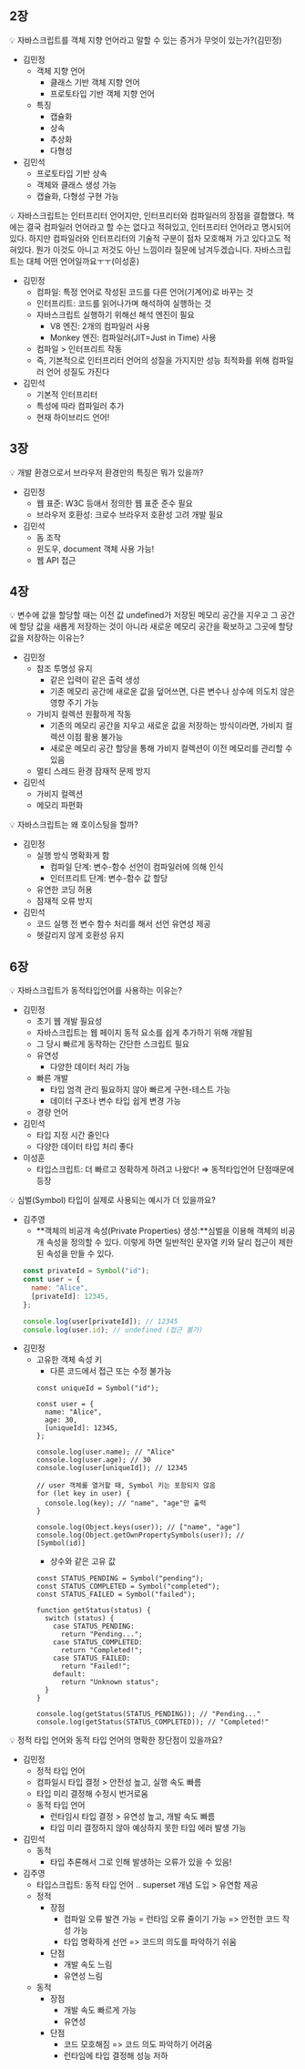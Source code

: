 ## 2장

<aside>
💡 자바스크립트를 객체 지향 언어라고 말할 수 있는 증거가 무엇이 있는가?(김민정)

</aside>

- 김민정
  - 객체 지향 언어
    - 클래스 기반 객체 지향 언어
    - 프로토타입 기반 객체 지향 언어
  - 특징
    - 캡슐화
    - 상속
    - 추상화
    - 다형성
- 김민석
  - 프로토타입 기반 상속
  - 객체와 클래스 생성 가능
  - 캡슐화, 다형성 구현 가능

<aside>
💡 자바스크립트는 인터프리터 언어지만, 인터프리터와 컴파일러의 장점을 결합했다. 책에는 결국 컴파일러 언어라고 할 수는 없다고 적혀있고, 인터프리터 언어라고 명시되어 있다. 하지만 컴파일러와 인터프리터의 기술적 구분이 점차 모호해져 가고 있다고도 적혀있다. 뭔가 이것도 아니고 저것도 아닌 느낌이라 질문에 남겨두겠습니다. 자바스크립트는 대체 어떤 언어일까요ㅜㅜ(이성훈)

</aside>

- 김민정
  - 컴파일: 특정 언어로 작성된 코드를 다른 언어(기계어)로 바꾸는 것
  - 인터프리트: 코드를 읽어나가며 해석하여 실행하는 것
  - 자바스크립트 실행하기 위해선 해석 엔진이 필요
    - V8 엔진: 2개의 컴파일러 사용
    - Monkey 엔진: 컴파일러(JIT=Just in Time) 사용
  - 컴파일 > 인터프리트 작동
  - 즉, 기본적으로 인터프리터 언어의 성질을 가지지만 성능 최적화를 위해 컴파일러 언어 성질도 가진다
- 김민석
  - 기본적 인터프리터
  - 특성에 따라 컴파일러 추가
  - 현재 하이브리드 언어!

## 3장

<aside>
💡 개발 환경으로서 브라우저 환경만의 특징은 뭐가 있을까?

</aside>

- 김민정
  - 웹 표준: W3C 등애서 정의한 웹 표준 준수 필요
  - 브라우저 호환성: 크로수 브라우저 호환성 고려 개발 필요
- 김민석
  - 돔 조작
  - 윈도우, document 객체 사용 가능!
  - 웹 API 접근

## 4장

<aside>
💡 변수에 값을 할당할 때는 이전 값 undefined가 저장된 메모리 공간을 지우고 그 공간에 할당 값을 새롭게 저장하는 것이 아니라 새로운 메모리 공간을 확보하고 그곳에 할당 값을 저장하는 이유는?

</aside>

- 김민정
  - 참조 투명성 유지
    - 같은 입력이 같은 출력 생성
    - 기존 메모리 공간에 새로운 값을 덮어쓰면, 다른 변수나 상수에 의도치 않은 영향 주기 가능
  - 가비지 컬렉션 원활하게 작동
    - 기존의 메모리 공간을 지우고 새로운 값을 저장하는 방식이라면, 가비지 컬렉션 이점 활용 불가능
    - 새로운 메모리 공간 할당을 통해 가비지 컬렉션이 이전 메모리를 관리할 수 있음
  - 멀티 스레드 환경 잠재적 문제 방지
- 김민석
  - 가비지 컬렉션
  - 메모리 파편화

<aside>
💡 자바스크립트는 왜 호이스팅을 할까?

</aside>

- 김민정
  - 실행 방식 명확화게 함
    - 컴파일 단계: 변수-함수 선언이 컴파일러에 의해 인식
    - 인터프리트 단계: 변수-함수 값 할당
  - 유연한 코딩 허용
  - 잠재적 오류 방지
- 김민석
  - 코드 실행 전 변수 함수 처리를 해서 선언 유연성 제공
  - 헷갈리지 않게 호환성 유지

## 6장

<aside>
💡 자바스크립트가 동적타입언어를 사용하는 이유는?

</aside>

- 김민정
  - 초기 웹 개발 필요성
  - 자바스크립트는 웹 페이지 동적 요소를 쉽게 추가하기 위해 개발됨
  - 그 당시 빠르게 동작하는 간단한 스크립트 필요
  - 유연성
    - 다양한 데이터 처리 가능
  - 빠른 개발
    - 타입 엄격 관리 필요하지 않아 빠르게 구현-테스트 가능
    - 데이터 구조나 변수 타입 쉽게 변경 가능
  - 경량 언어
- 김민석
  - 타입 지정 시간 줄인다
  - 다양한 데이터 타입 처리 좋다
- 이성훈
  - 타입스크립트: 더 빠르고 정확하게 하려고 나왔다!
  ⇒ 동적타입언어 단점때문에 등장

<aside>
💡 심벌(Symbol) 타입이 실제로 사용되는 예시가 더 있을까요?

</aside>

- 김주영
  - **객체의 비공개 속성(Private Properties) 생성:**심벌을 이용해 객체의 비공개 속성을 정의할 수 있다. 이렇게 하면 일반적인 문자열 키와 달리 접근이 제한된 속성을 만들 수 있다.
  ```jsx
  const privateId = Symbol("id");
  const user = {
    name: "Alice",
    [privateId]: 12345,
  };

  console.log(user[privateId]); // 12345
  console.log(user.id); // undefined (접근 불가)
  ```
- 김민정
  - 고유한 객체 속성 키
    - 다른 코드에서 접근 또는 수정 불가능
    ```
    const uniqueId = Symbol("id");

    const user = {
      name: "Alice",
      age: 30,
      [uniqueId]: 12345,
    };

    console.log(user.name); // "Alice"
    console.log(user.age); // 30
    console.log(user[uniqueId]); // 12345

    // user 객체를 열거할 때, Symbol 키는 포함되지 않음
    for (let key in user) {
      console.log(key); // "name", "age"만 출력
    }

    console.log(Object.keys(user)); // ["name", "age"]
    console.log(Object.getOwnPropertySymbols(user)); // [Symbol(id)]

    ```
    - 상수와 같은 고유 값
    ```
    const STATUS_PENDING = Symbol("pending");
    const STATUS_COMPLETED = Symbol("completed");
    const STATUS_FAILED = Symbol("failed");

    function getStatus(status) {
      switch (status) {
        case STATUS_PENDING:
          return "Pending...";
        case STATUS_COMPLETED:
          return "Completed!";
        case STATUS_FAILED:
          return "Failed!";
        default:
          return "Unknown status";
      }
    }

    console.log(getStatus(STATUS_PENDING)); // "Pending..."
    console.log(getStatus(STATUS_COMPLETED)); // "Completed!"

    ```

<aside>
💡 정적 타입 언어와 동적 타입 언어의 명확한 장단점이 있을까요?

</aside>

- 김민정
  - 정적 타입 언어
  - 컴파일시 타입 결정 > 안전성 높고, 실행 속도 빠름
  - 타입 미리 결정해 수정시 번거로움
  - 동적 타입 언어
    - 런타임시 타입 결정 > 유연성 높고, 개발 속도 빠름
    - 타입 미리 결정하지 않아 예상하지 못한 타입 에러 발생 가능
- 김민석
  - 동적
    - 타입 추론해서 그로 인해 발생하는 오류가 있을 수 있음!
- 김주영
  - 타입스크립트: 동적 타입 언어 .. superset 개념 도입 > 유연함 제공
  - 정적
    - 장점
      - 컴파일 오류 발견 가능 = 런타임 오류 줄이기 가능 => 안전한 코드 작성 가능
      - 타입 명확하게 선언 => 코드의 의도를 파악하기 쉬움
    - 단점
      - 개발 속도 느림
      - 유연성 느림
  - 동적
    - 장점
      - 개발 속도 빠르게 가능
      - 유연성
    - 단점
      - 코드 모호해짐 => 코드 의도 파악하기 어려움
      - 런타임에 타입 결정해 성능 저하
